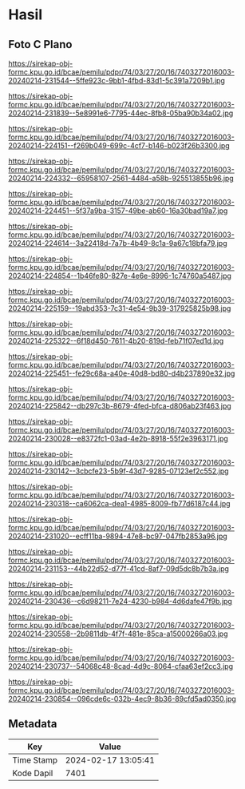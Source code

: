 # Hasil

## Foto C Plano

https://sirekap-obj-formc.kpu.go.id/bcae/pemilu/pdpr/74/03/27/20/16/7403272016003-20240214-231544--5ffe923c-9bb1-4fbd-83d1-5c391a7209b1.jpg

https://sirekap-obj-formc.kpu.go.id/bcae/pemilu/pdpr/74/03/27/20/16/7403272016003-20240214-231839--5e8991e6-7795-44ec-8fb8-05ba90b34a02.jpg

https://sirekap-obj-formc.kpu.go.id/bcae/pemilu/pdpr/74/03/27/20/16/7403272016003-20240214-224151--f269b049-699c-4cf7-b146-b023f26b3300.jpg

https://sirekap-obj-formc.kpu.go.id/bcae/pemilu/pdpr/74/03/27/20/16/7403272016003-20240214-224332--65958107-2561-4484-a58b-925513855b96.jpg

https://sirekap-obj-formc.kpu.go.id/bcae/pemilu/pdpr/74/03/27/20/16/7403272016003-20240214-224451--5f37a9ba-3157-49be-ab60-16a30bad19a7.jpg

https://sirekap-obj-formc.kpu.go.id/bcae/pemilu/pdpr/74/03/27/20/16/7403272016003-20240214-224614--3a22418d-7a7b-4b49-8c1a-9a67c18bfa79.jpg

https://sirekap-obj-formc.kpu.go.id/bcae/pemilu/pdpr/74/03/27/20/16/7403272016003-20240214-224854--1b46fe80-827e-4e6e-8996-1c74760a5487.jpg

https://sirekap-obj-formc.kpu.go.id/bcae/pemilu/pdpr/74/03/27/20/16/7403272016003-20240214-225159--19abd353-7c31-4e54-9b39-317925825b98.jpg

https://sirekap-obj-formc.kpu.go.id/bcae/pemilu/pdpr/74/03/27/20/16/7403272016003-20240214-225322--6f18d450-7611-4b20-819d-feb71f07ed1d.jpg

https://sirekap-obj-formc.kpu.go.id/bcae/pemilu/pdpr/74/03/27/20/16/7403272016003-20240214-225451--fe29c68a-a40e-40d8-bd80-d4b237890e32.jpg

https://sirekap-obj-formc.kpu.go.id/bcae/pemilu/pdpr/74/03/27/20/16/7403272016003-20240214-225842--db297c3b-8679-4fed-bfca-d806ab23f463.jpg

https://sirekap-obj-formc.kpu.go.id/bcae/pemilu/pdpr/74/03/27/20/16/7403272016003-20240214-230028--e8372fc1-03ad-4e2b-8918-55f2e3963171.jpg

https://sirekap-obj-formc.kpu.go.id/bcae/pemilu/pdpr/74/03/27/20/16/7403272016003-20240214-230142--3cbcfe23-5b9f-43d7-9285-07123ef2c552.jpg

https://sirekap-obj-formc.kpu.go.id/bcae/pemilu/pdpr/74/03/27/20/16/7403272016003-20240214-230318--ca6062ca-dea1-4985-8009-fb77d6187c44.jpg

https://sirekap-obj-formc.kpu.go.id/bcae/pemilu/pdpr/74/03/27/20/16/7403272016003-20240214-231020--ecff11ba-9894-47e8-bc97-047fb2853a96.jpg

https://sirekap-obj-formc.kpu.go.id/bcae/pemilu/pdpr/74/03/27/20/16/7403272016003-20240214-231153--44b22d52-d77f-41cd-8af7-09d5dc8b7b3a.jpg

https://sirekap-obj-formc.kpu.go.id/bcae/pemilu/pdpr/74/03/27/20/16/7403272016003-20240214-230436--c6d98211-7e24-4230-b984-4d6dafe47f9b.jpg

https://sirekap-obj-formc.kpu.go.id/bcae/pemilu/pdpr/74/03/27/20/16/7403272016003-20240214-230558--2b9811db-4f7f-481e-85ca-a15000266a03.jpg

https://sirekap-obj-formc.kpu.go.id/bcae/pemilu/pdpr/74/03/27/20/16/7403272016003-20240214-230737--54068c48-8cad-4d9c-8064-cfaa63ef2cc3.jpg

https://sirekap-obj-formc.kpu.go.id/bcae/pemilu/pdpr/74/03/27/20/16/7403272016003-20240214-230854--096cde6c-032b-4ec9-8b36-89cfd5ad0350.jpg


## Metadata

| Key        | Value               |
| ---------- | ------------------- |
| Time Stamp | 2024-02-17 13:05:41 |
| Kode Dapil | 7401                |



